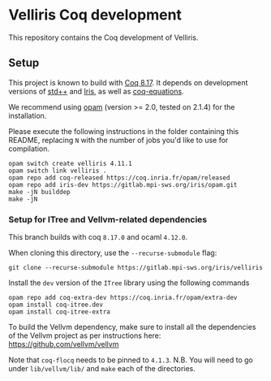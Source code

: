 # Velliris Coq development
This repository contains the Coq development of Velliris.

## Setup
This project is known to build with [Coq 8.17](https://coq.inria.fr/).
It depends on development versions of [std++](https://gitlab.mpi-sws.org/iris/stdpp) and [Iris](https://gitlab.mpi-sws.org/iris/iris), as well as [coq-equations](https://github.com/mattam82/Coq-Equations).


We recommend using [opam](https://opam.ocaml.org/) (version >= 2.0, tested on 2.1.4) for the installation.

Please execute the following instructions in the folder containing this README, replacing `N` with the number of jobs you'd like to use for compilation.
```
opam switch create velliris 4.11.1
opam switch link velliris .
opam repo add coq-released https://coq.inria.fr/opam/released
opam repo add iris-dev https://gitlab.mpi-sws.org/iris/opam.git
make -jN builddep
make -jN
```

### Setup for ITree and Vellvm-related dependencies

This branch builds with coq `8.17.0` and ocaml `4.12.0`.

When cloning this directory, use the `--recurse-submodule` flag:
```
git clone --recurse-submodule https://gitlab.mpi-sws.org/iris/velliris
```

Install the `dev` version of the `ITree` library using the following commands
```
opam repo add coq-extra-dev https://coq.inria.fr/opam/extra-dev
opam install coq-itree.dev
opam install coq-itree-extra
```

To build the Vellvm dependency, make sure to install all the dependencies of the
Vellvm project as per instructions here: https://github.com/vellvm/vellvm

Note that `coq-flocq` needs to be pinned to `4.1.3`.
N.B. You will need to go under `lib/vellvm/lib/` and `make` each of the
directories.
